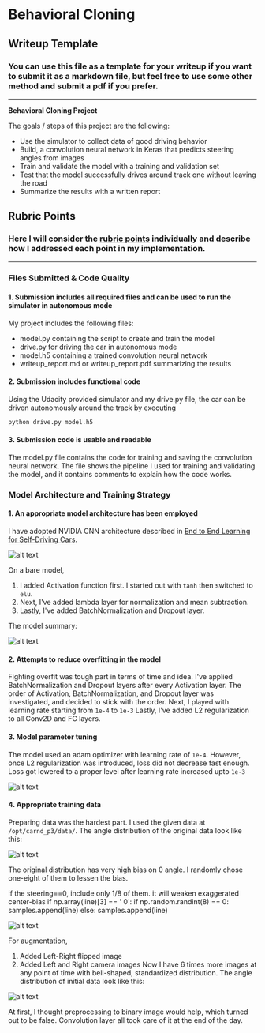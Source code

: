 # **Behavioral Cloning** 

## Writeup Template

### You can use this file as a template for your writeup if you want to submit it as a markdown file, but feel free to use some other method and submit a pdf if you prefer.

---

**Behavioral Cloning Project**

The goals / steps of this project are the following:
* Use the simulator to collect data of good driving behavior
* Build, a convolution neural network in Keras that predicts steering angles from images
* Train and validate the model with a training and validation set
* Test that the model successfully drives around track one without leaving the road
* Summarize the results with a written report


[//]: # (Image References)

[image1]: ./examples/placeholder.png "Model Visualization"
[image2]: ./examples/placeholder.png "Grayscaling"
[image3]: ./examples/placeholder_small.png "Recovery Image"
[image4]: ./examples/placeholder_small.png "Recovery Image"
[image5]: ./examples/placeholder_small.png "Recovery Image"
[image6]: ./examples/placeholder_small.png "Normal Image"
[image7]: ./examples/placeholder_small.png "Flipped Image"
[image8]: ./examples/nvidia_cnn-architecture.png "NVIDIA CNN Architecture"
[image9]: ./examples/accuracy.png "Accuracy"
[image10]: ./examples/loss.png "Loss"
[image11]: ./examples/final_train_angle_dist.png "Training data: Final Angle Distribution"
[image12]: ./examples/init_train_angle_dist.png "Training data: Initial Angle Distribution"
[image13]: ./examples/final_valid_angle_dist.png "Validation data: Final Angle Distribution"
[image14]: ./examples/init_valid_angle_dist.png "Validation data: Initial Angle Distribution"
[image15]: ./examples/model.png "Implemented Model"
[image16]: ./examples/original_angle_dist.png "Original Angle Distribution"

## Rubric Points
### Here I will consider the [rubric points](https://review.udacity.com/#!/rubrics/432/view) individually and describe how I addressed each point in my implementation.  

---
### Files Submitted & Code Quality

#### 1. Submission includes all required files and can be used to run the simulator in autonomous mode

My project includes the following files:
* model.py containing the script to create and train the model
* drive.py for driving the car in autonomous mode
* model.h5 containing a trained convolution neural network 
* writeup_report.md or writeup_report.pdf summarizing the results

#### 2. Submission includes functional code
Using the Udacity provided simulator and my drive.py file, the car can be driven autonomously around the track by executing 
```sh
python drive.py model.h5
```

#### 3. Submission code is usable and readable

The model.py file contains the code for training and saving the convolution neural network. The file shows the pipeline I used for training and validating the model, and it contains comments to explain how the code works.

### Model Architecture and Training Strategy

#### 1. An appropriate model architecture has been employed

I have adopted NVIDIA CNN architecture described in [End to End Learning for Self-Driving Cars](http://images.nvidia.com/content/tegra/automotive/images/2016/solutions/pdf/end-to-end-dl-using-px.pdf).

![alt text][image8]

On a bare model, 
1. I added Activation function first. I started out with `tanh` then switched to `elu`.
2. Next, I've added lambda layer for normalization and mean subtraction.
3. Lastly, I've added BatchNormalization and Dropout layer.

The model summary:

![alt text][image15]

#### 2. Attempts to reduce overfitting in the model

Fighting overfit was tough part in terms of time and idea.
I've applied BatchNormalization and Dropout layers after every Activation layer.
The order of Activation, BatchNormalization, and Dropout layer was investigated,
and decided to stick with the order.
Next, I played with learning rate starting from `1e-4` to `1e-3`
Lastly, I've added L2 regularization to all Conv2D and FC layers.

#### 3. Model parameter tuning

The model used an adam optimizer with learning rate of `1e-4`.
However, once L2 regularization was introduced, loss did not decrease fast enough.
Loss got lowered to a proper level after learning rate increased upto `1e-3`

![alt text][image10]

#### 4. Appropriate training data

Preparing data was the hardest part. 
I used the given data at `/opt/carnd_p3/data/`.
The angle distribution of the original data look like this:

![alt text][image16]

The original distribution has very high bias on 0 angle.
I randomly chose one-eight of them to lessen the bias.

  if the steering==0, include only 1/8 of them.
  it will weaken exaggerated center-bias
  if np.array(line)[3] == ' 0':
    if np.random.randint(8) == 0:
      samples.append(line)
    else:
      samples.append(line)
            
![alt text][image12]

For augmentation,
1. Added Left-Right flipped image
2. Added Left and Right camera images
Now I have 6 times more images at any point of time with bell-shaped, standardized distribution.
The angle distribution of initial data look like this:

![alt text][image11]

At first, I thought preprocessing to binary image would help, which turned out to be false.
Convolution layer all took care of it at the end of the day.
